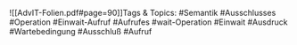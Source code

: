 
![[AdvIT-Folien.pdf#page=90]]Tags & Topics:
   #Semantik
   #Ausschlusses
   #Operation
   #Einwait-Aufruf
   #Aufrufes
   #wait-Operation
   #Einwait
   #Ausdruck
   #Wartebedingung
   #Ausschluß
   #Aufruf